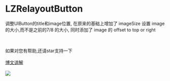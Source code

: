 # LZRelayoutButton
调整UIButton的title和image位置,
在原来的基础上增加了 imageSize 设置 image 的大小,而不是之前的7/8 的大小, 同时添加了 image 的 offset to top or right
##

<br>如果对您有帮助,还请star支持一下
<br>
<br>[博文讲解](http://blog.csdn.net/lqq200912408/article/details/51323336)
<br>
<br>![](https://github.com/LQQZYY/LZButtonCategory/blob/master/LZButton.png)
